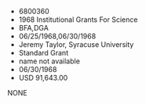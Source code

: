 * 6800360
* 1968 Institutional Grants For Science
* BFA,DGA
* 06/25/1968,06/30/1968
* Jeremy Taylor, Syracuse University
* Standard Grant
*   name not available
* 06/30/1968
* USD 91,643.00

NONE